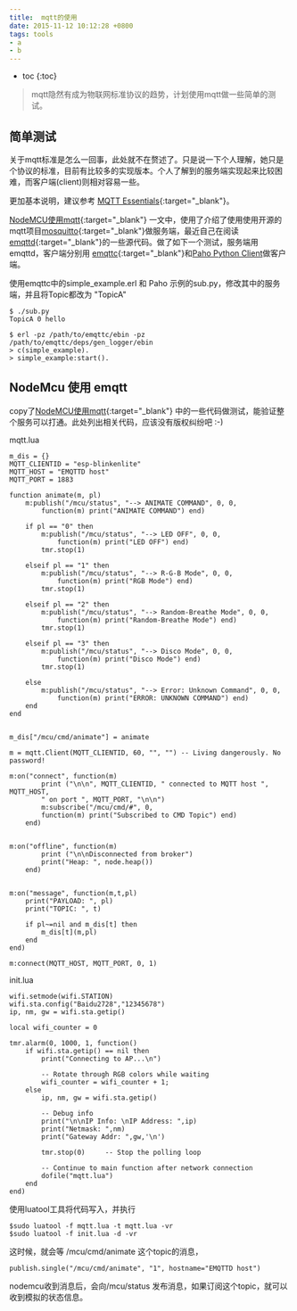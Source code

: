 ```yaml
---
title:  mqtt的使用
date: 2015-11-12 10:12:28 +0800
tags: tools
- a
- b
---
```


* toc
{:toc}

> mqtt隐然有成为物联网标准协议的趋势，计划使用mqtt做一些简单的测试。

## 简单测试

关于mqtt标准是怎么一回事，此处就不在赘述了。只是说一下个人理解，她只是个协议的标准，目前有比较多的实现版本。个人了解到的服务端实现起来比较困难，而客户端(client)则相对容易一些。

更加基本说明，建议参考 [MQTT Essentials](http://www.hivemq.com/blog/mqtt-essentials/){:target="_blank"}。

[NodeMCU使用mqtt](http://www.allaboutcircuits.com/projects/introduction-to-the-mqtt-protocol-on-nodemcu/){:target="_blank"} 一文中，使用了介绍了使用使用开源的mqtt项目[mosquitto](http://mosquitto.org/){:target="_blank"}做服务端，最近自己在阅读 [emqttd](https://github.com/emqtt/emqttd){:target="_blank"}的一些源代码。做了如下一个测试，服务端用emqttd，客户端分别用 [emqttc](https://github.com/emqtt/emqttc){:target="_blank"}和[Paho Python Client](https://www.eclipse.org/paho/clients/python/)做客户端。

使用emqttc中的simple_example.erl 和 Paho 示例的sub.py，修改其中的服务端，并且将Topic都改为 "TopicA"

    $ ./sub.py
    TopicA 0 hello

    $ erl -pz /path/to/emqttc/ebin -pz /path/to/emqttc/deps/gen_logger/ebin
    > c(simple_example).
    > simple_example:start().

## NodeMcu 使用 emqtt

copy了[NodeMCU使用mqtt](http://www.allaboutcircuits.com/projects/introduction-to-the-mqtt-protocol-on-nodemcu/){:target="_blank"} 中的一些代码做测试，能验证整个服务可以打通。此处列出相关代码，应该没有版权纠纷吧 :-) 

mqtt.lua

    m_dis = {}
    MQTT_CLIENTID = "esp-blinkenlite"
    MQTT_HOST = "EMQTTD host"
    MQTT_PORT = 1883

    function animate(m, pl)
        m:publish("/mcu/status", "--> ANIMATE COMMAND", 0, 0,
            function(m) print("ANIMATE COMMAND") end)
    
        if pl == "0" then
            m:publish("/mcu/status", "--> LED OFF", 0, 0,
                function(m) print("LED OFF") end)
            tmr.stop(1)

        elseif pl == "1" then
            m:publish("/mcu/status", "--> R-G-B Mode", 0, 0,
                function(m) print("RGB Mode") end)
            tmr.stop(1)
        
        elseif pl == "2" then
            m:publish("/mcu/status", "--> Random-Breathe Mode", 0, 0,
                function(m) print("Random-Breathe Mode") end)    
            tmr.stop(1)
        
        elseif pl == "3" then
            m:publish("/mcu/status", "--> Disco Mode", 0, 0,
                function(m) print("Disco Mode") end) 
            tmr.stop(1)
        
        else
            m:publish("/mcu/status", "--> Error: Unknown Command", 0, 0,
                function(m) print("ERROR: UNKNOWN COMMAND") end)
        end
    end


    m_dis["/mcu/cmd/animate"] = animate

    m = mqtt.Client(MQTT_CLIENTID, 60, "", "") -- Living dangerously. No password!

    m:on("connect", function(m) 
            print ("\n\n", MQTT_CLIENTID, " connected to MQTT host ", MQTT_HOST,
            " on port ", MQTT_PORT, "\n\n")
            m:subscribe("/mcu/cmd/#", 0,
            function(m) print("Subscribed to CMD Topic") end)
        end)


    m:on("offline", function(m)
            print ("\n\nDisconnected from broker")
            print("Heap: ", node.heap())
        end)


    m:on("message", function(m,t,pl)
        print("PAYLOAD: ", pl)
        print("TOPIC: ", t)
    
        if pl~=nil and m_dis[t] then
            m_dis[t](m,pl)
        end
    end)

    m:connect(MQTT_HOST, MQTT_PORT, 0, 1)


init.lua


    wifi.setmode(wifi.STATION)
    wifi.sta.config("Baidu2728","12345678")
    ip, nm, gw = wifi.sta.getip()

    local wifi_counter = 0

    tmr.alarm(0, 1000, 1, function()
        if wifi.sta.getip() == nil then
            print("Connecting to AP...\n")

            -- Rotate through RGB colors while waiting
            wifi_counter = wifi_counter + 1;
        else
            ip, nm, gw = wifi.sta.getip()
    
            -- Debug info
            print("\n\nIP Info: \nIP Address: ",ip)
            print("Netmask: ",nm)
            print("Gateway Addr: ",gw,'\n')

            tmr.stop(0)     -- Stop the polling loop

            -- Continue to main function after network connection
            dofile("mqtt.lua")
        end
    end)


使用luatool工具将代码写入，并执行

    $sudo luatool -f mqtt.lua -t mqtt.lua -vr
    $sudo luatool -f init.lua -d -vr

这时候，就会等 /mcu/cmd/animate 这个topic的消息，

    publish.single("/mcu/cmd/animate", "1", hostname="EMQTTD host")

nodemcu收到消息后，会向/mcu/status 发布消息，如果订阅这个topic，就可以收到模拟的状态信息。



